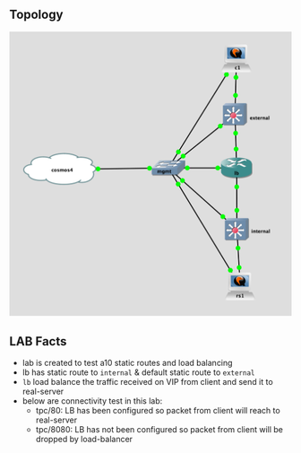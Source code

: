 ## Topology

![Topology](Topology.png)

## LAB Facts

- lab is created to test a10 static routes and load balancing
- lb has static route to `internal` & default static route to `external`
- `lb` load balance the traffic received on VIP from client and send it to real-server
- below are connectivity test in this lab:
  - tpc/80: LB has been configured so packet from client will reach to real-server
  - tpc/8080: LB has not been configured so packet from client will be dropped by load-balancer
